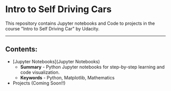 # Intro to Self Driving Cars
This repository contains Jupyter notebooks and Code to projects in the course "Intro to Self Driving Car" by Udacity.

---

## Contents:
- [Jupyter Notebooks](Jupyter Notebooks)
  - **Summary** - Python Jupyter notebooks for step-by-step learning and code visualization.
  - **Keywords** - Python, Matplotlib, Mathematics
- Projects (Coming Soon!!)

